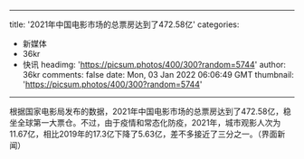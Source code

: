 
---
title: '2021年中国电影市场的总票房达到了472.58亿'
categories: 
 - 新媒体
 - 36kr
 - 快讯
headimg: 'https://picsum.photos/400/300?random=5744'
author: 36kr
comments: false
date: Mon, 03 Jan 2022 06:06:49 GMT
thumbnail: 'https://picsum.photos/400/300?random=5744'
---

<div>   
根据国家电影局发布的数据，2021年中国电影市场的总票房达到了472.58亿，稳坐全球第一大票仓。不过，由于疫情和常态化防疫，2021年，城市观影人次为11.67亿，相比2019年的17.3亿下降了5.63亿，差不多接近了三分之一。（界面新闻）  
</div>
            
